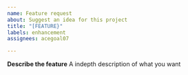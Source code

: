 ```yaml
---
name: Feature request
about: Suggest an idea for this project
title: "[FEATURE}"
labels: enhancement
assignees: acegoal07

---
```


**Describe the feature**
A indepth description of what you want
